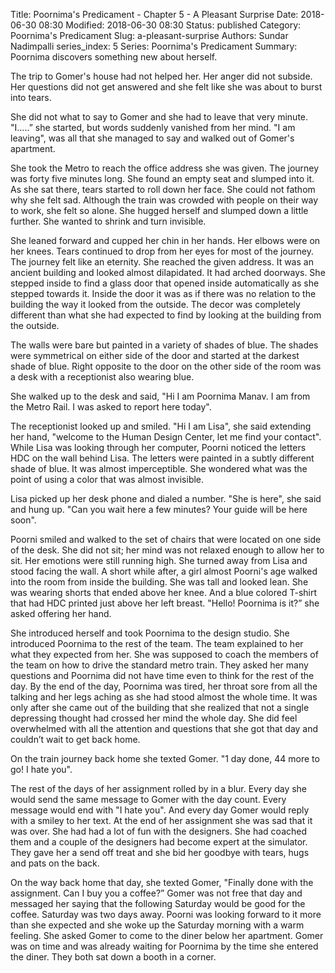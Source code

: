 Title: Poornima's Predicament - Chapter 5 - A Pleasant Surprise
Date: 2018-06-30 08:30
Modified: 2018-06-30 08:30
Status: published
Category: Poornima's Predicament
Slug: a-pleasant-surprise
Authors: Sundar Nadimpalli
series_index: 5
Series: Poornima's Predicament
Summary: Poornima discovers something new about herself.


The trip to Gomer's house had not helped her. Her anger did not subside. Her questions did not get answered and she felt like she was about to burst into tears.  

She did not what to say to Gomer and she had to leave that very minute. "I.....” she started, but words suddenly vanished from her mind. "I am leaving", was all that she managed to say and walked out of Gomer's apartment.  

She took the Metro to reach the office address she was given. The journey was forty five minutes long. She found an empty seat and slumped into it. As she sat there, tears started to roll down her face. She could not fathom why she felt sad. Although the train was crowded with people on their way to work, she felt so alone. She hugged herself and slumped down a little further. She wanted to shrink and turn invisible.  

She leaned forward and cupped her chin in her hands. Her elbows were on her knees. Tears continued to drop from her eyes for most of the journey.  
The journey felt like an eternity. She reached the given address. It was an ancient building and looked almost dilapidated. It had arched doorways. She stepped inside to find a glass door that opened inside automatically as she stepped towards it. Inside the door it was as if there was no relation to the building the way it looked from the outside. The decor was completely different than what she had expected to find by looking at the building from the outside.

The walls were bare but painted in a variety of shades of blue. The shades were symmetrical on either side of the door and started at the darkest shade of blue. Right opposite to the door on the other side of the room was a desk with a receptionist also wearing blue.  

She walked up to the desk and said, "Hi I am Poornima Manav. I am from the Metro Rail. I was asked to report here today".  

The receptionist looked up and smiled. "Hi I am Lisa", she said extending her hand, "welcome to the Human Design Center, let me find your contact". While Lisa was looking through her computer, Poorni noticed the letters HDC on the wall behind Lisa. The letters were painted in a subtly different shade of blue. It was almost imperceptible.  She wondered what was the point of using a color that was almost invisible.  

Lisa picked up her desk phone and dialed a number. "She is here", she said and hung up. "Can you wait here a few minutes? Your guide will be here soon".  

Poorni smiled and walked to the set of chairs that were located on one side of the desk. She did not sit; her mind was not relaxed enough to allow her to sit. Her emotions were still running high. She turned away from Lisa and stood facing the wall. A short while after, a girl almost Poorni's age walked into the room from inside the building. She was tall and looked lean. She was wearing shorts that ended above her knee. And a blue colored T-shirt that had HDC printed just above her left breast. "Hello! Poornima is it?” she asked offering her hand. 

She introduced herself and took Poornima to the design studio. She introduced Poornima to the rest of the team. The team explained to her what they expected from her. She was supposed to coach the members of the team on how to drive the standard metro train. They asked her many questions and Poornima did not have time even to think for the rest of the day. By the end of the day, Poornima was tired, her throat sore from all the talking and her legs aching as she had stood almost the whole time. It was only after she came out of the building that she realized that not a single depressing thought had crossed her mind the whole day. She did feel overwhelmed with all the attention and questions that she got that day and couldn’t wait to get back home.  

On the train journey back home she texted Gomer. "1 day done, 44 more to go! I hate you".  

The rest of the days of her assignment rolled by in a blur. Every day she would send the same message to Gomer with the day count. Every message would end with "I hate you". And every day Gomer would reply with a smiley to her text. At the end of her assignment she was sad that it was over. She had had a lot of fun with the designers. She had coached them and a couple of the designers had become expert at the simulator. They gave her a send off treat and she bid her goodbye with tears, hugs and pats on the back.  

On the way back home that day, she texted Gomer, "Finally done with the assignment. Can I buy you a coffee?” Gomer was not free that day and messaged her saying that the following Saturday would be good for the coffee. Saturday was two days away. Poorni was looking forward to it more than she expected and she woke up the Saturday morning with a warm feeling. She asked Gomer to come to the diner below her apartment. Gomer was on time and was already waiting for Poornima by the time she entered the diner. They both sat down a booth in a corner.  
